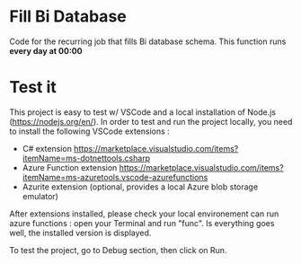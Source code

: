 # Fill Bi Database
Code for the recurring job that fills Bi database schema.
This function runs **every day at 00:00**

# Test it
This project is easy to test w/ VSCode and a local installation of Node.js (https://nodejs.org/en/).
In order to test and run the project locally, you need to install the following VSCode extensions : 
* C# extension https://marketplace.visualstudio.com/items?itemName=ms-dotnettools.csharp
* Azure Function extension https://marketplace.visualstudio.com/items?itemName=ms-azuretools.vscode-azurefunctions
* Azurite extension (optional, provides a local Azure blob storage emulator)

After extensions installed, please check your local environement can run azure functions : open your Terminal and run "func". Is everything goes well,
the installed version is displayed.

To test the project, go to Debug section, then click on Run.
